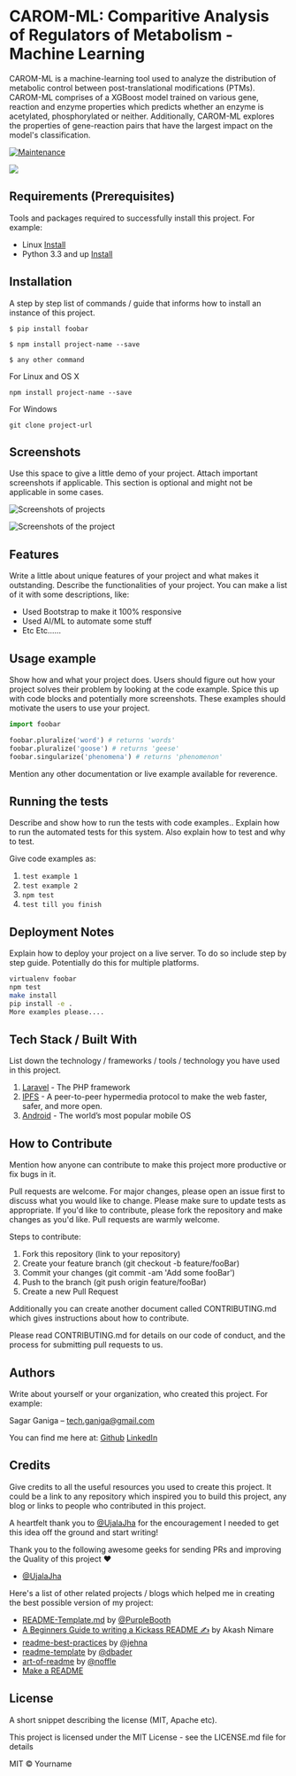 # CAROM-ML: Comparitive Analysis of Regulators of Metabolism - Machine Learning
CAROM-ML is a machine-learning tool used to analyze the distribution of metabolic control between post-translational modifications (PTMs). CAROM-ML comprises of a XGBoost model trained on various gene, reaction and enzyme properties which predicts whether an enzyme is acetylated, phosphorylated or neither. Additionally, CAROM-ML explores the properties of gene-reaction pairs that have the largest impact on the model's classification.

[![Maintenance](https://img.shields.io/badge/Maintained%3F-yes-green.svg)](https://GitHub.com/Naereen/StrapDown.js/graphs/commit-activity)

![](https://github.com/kirksmi/CAROM/blob/main/caromLogo2.png)

## Requirements  (Prerequisites)
Tools and packages required to successfully install this project.
For example:
* Linux [Install](https://link-for-setup-guide)
* Python 3.3 and up [Install](https://link-for-setup-guide)

## Installation
A step by step list of commands / guide that informs how to install an instance of this project.

`$ pip install foobar`

`$ npm install project-name --save`

`$ any other command`

For Linux and OS X

`npm install project-name --save`

For Windows

`git clone project-url`

## Screenshots
Use this space to give a little demo of your project. Attach important screenshots if applicable. This section is optional and might not be applicable in some cases.

![Screenshots of projects](https://dradisframework.com/images/pro/screenshots/screenshot-62_small.png)

![Screenshots of the project](http://securityroots.com/blog/wp-content/uploads/2013/12/snowcrash-01.png)

## Features
Write a little about unique features of your project and what makes it outstanding. Describe the functionalities of your project. You can make a list of it with some descriptions, like:
* Used Bootstrap to make it 100% responsive
* Used AI/ML to automate some stuff
* Etc Etc......

## Usage example
Show how and what your project does. Users should figure out how your project solves their problem by looking at the code example. Spice this up with code blocks and potentially more screenshots. These examples should motivate the users to use your project.
```python
import foobar

foobar.pluralize('word') # returns 'words'
foobar.pluralize('goose') # returns 'geese'
foobar.singularize('phenomena') # returns 'phenomenon'
```

Mention any other documentation or live example available for reverence.

## Running the tests
Describe and show how to run the tests with code examples.. Explain how to run the automated tests for this system.  Also explain how to test and why to test.

Give code examples as:
1. `test example 1`
2. `test example 2`
3. `npm test`
4. `test till you finish`

## Deployment Notes
Explain how to deploy your project  on a live server. To do so include step by step guide. Potentially do this for multiple platforms.
```sh
virtualenv foobar
npm test
make install
pip install -e .
More examples please....
```

## Tech Stack / Built With
List down the technology / frameworks / tools / technology you have used in this project.
1. [Laravel](https://laravel.com/) - The PHP framework
2. [IPFS](https://ipfs.io/)  - A peer-to-peer hypermedia protocol to make the web faster, safer, and more open.
3. [Android](https://www.android.com/) - The world’s most popular mobile OS

## How to Contribute
Mention how anyone can contribute to make this project more productive or fix bugs in it.  

Pull requests are welcome. For major changes, please open an issue first to discuss what you would like to change. Please make sure to update tests as appropriate. If you'd like to contribute, please fork the repository and make changes as you'd like. Pull requests are warmly welcome.

Steps to contribute:
1. Fork this repository (link to your repository)
2. Create your feature branch (git checkout -b feature/fooBar)
3. Commit your changes (git commit -am 'Add some fooBar')
4. Push to the branch (git push origin feature/fooBar)
5. Create a new Pull Request

Additionally you can create another document called CONTRIBUTING.md which gives instructions about how to contribute.

Please read CONTRIBUTING.md for details on our code of conduct, and the process for submitting pull requests to us.

## Authors
Write about yourself or your organization, who created this project. For example:

Sagar Ganiga  – tech.ganiga@gmail.com

 You can find me here at:
[Github](https://github.com/SagarGaniga)
[LinkedIn](https://www.linkedin.com/in/sagar-ganiga/)

## Credits
Give credits to all the useful resources you used to create this project. It could be a link to any repository which inspired you to build this project, any blog or links to people who contributed in this project.

A heartfelt thank you to [@UjalaJha](https://github.com/UjalaJha) for the encouragement I needed to get this idea off the ground and start writing!

Thank you to the following awesome geeks for sending PRs and improving the Quality of this project ❤️
* [@UjalaJha](https://github.com/UjalaJha)

Here's a list of other related projects / blogs which helped me in creating the best possible version of my project:
* [README-Template.md](https://gist.github.com/PurpleBooth/109311bb0361f32d87a2) by [@PurpleBooth](https://gist.github.com/PurpleBooth)
* [A Beginners Guide to writing a Kickass README ✍](https://medium.com/@meakaakka/a-beginners-guide-to-writing-a-kickass-readme-7ac01da88ab3) by Akash Nimare
* [readme-best-practices](https://github.com/jehna/readme-best-practices) by [@jehna](https://github.com/jehna/)
* [readme-template](https://github.com/dbader/readme-template/blob/master/README.md) by [@dbader](https://github.com/dbader/)
* [art-of-readme](https://github.com/noffle/art-of-readme/blob/master/README.md) by [@noffle](https://github.com/noffle/)
* [Make a README](https://www.makeareadme.com/)

## License
A short snippet describing the license (MIT, Apache etc).

This project is licensed under the MIT License - see the LICENSE.md file for details

MIT © Yourname

